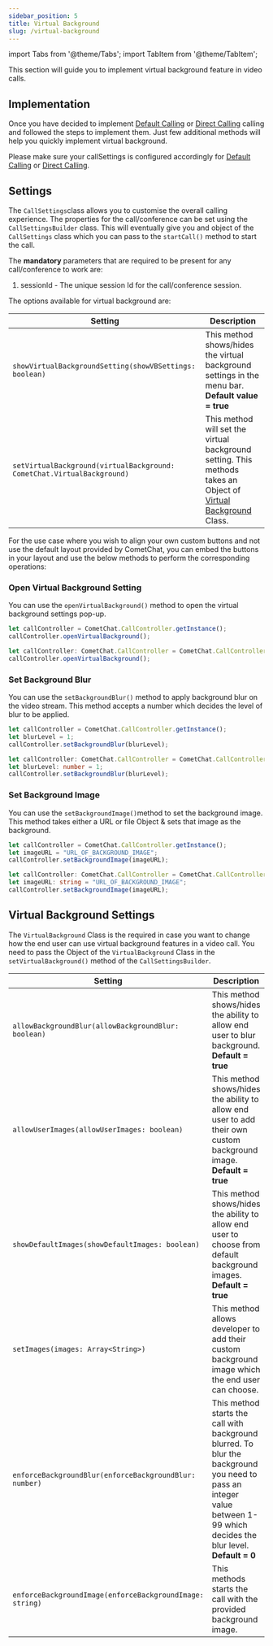 ```yaml
---
sidebar_position: 5
title: Virtual Background
slug: /virtual-background
---
```


import Tabs from '@theme/Tabs';
import TabItem from '@theme/TabItem';

This section will guide you to implement virtual background feature in video calls.

## Implementation

Once you have decided to implement [Default Calling](./calling-default-calling) or [Direct Calling](./calling-direct-calling) calling and followed the steps to implement them. Just few additional methods will help you quickly implement virtual background.

Please make sure your callSettings is configured accordingly for [Default Calling](./calling-default-calling) or [Direct Calling](./calling-direct-calling).

## Settings

The `CallSettings`class allows you to customise the overall calling experience. The properties for the call/conference can be set using the `CallSettingsBuilder` class. This will eventually give you and object of the `CallSettings` class which you can pass to the `startCall()` method to start the call.

The **mandatory** parameters that are required to be present for any call/conference to work are:

1. sessionId - The unique session Id for the call/conference session.

The options available for virtual background are:

| Setting | Description | 
| ---- | ---- | 
| `showVirtualBackgroundSetting(showVBSettings: boolean)` | This method shows/hides the virtual background settings in the menu bar.<br/>**Default value = true** | 
| `setVirtualBackground(virtualBackground: CometChat.VirtualBackground)` | This method will set the virtual background setting. This methods takes an Object of [Virtual Background](./virtual-background) Class. | 


For the use case where you wish to align your own custom buttons and not use the default layout provided by CometChat, you can embed the buttons in your layout and use the below methods to perform the corresponding operations:

### Open Virtual Background Setting

You can use the `openVirtualBackground()` method to open the virtual background settings pop-up.

<Tabs>
<TabItem value="Javascript" label="Javascript">

  ```javascript
let callController = CometChat.CallController.getInstance();
callController.openVirtualBackground();
  ```
</TabItem>
<TabItem value="Typescript" label="Typescript">

  ```typescript
let callController: CometChat.CallController = CometChat.CallController.getInstance();
callController.openVirtualBackground();  
  ```
</TabItem>
</Tabs>



### Set Background Blur

You can use the `setBackgroundBlur()` method to apply background blur on the video stream. This method accepts a number which decides the level of blur to be applied.

<Tabs>
<TabItem value="Javascript" label="Javascript">

  ```javascript
let callController = CometChat.CallController.getInstance();
let blurLevel = 1;
callController.setBackgroundBlur(blurLevel);    
  ```
</TabItem>
<TabItem value="Typescript" label="Typescript">

  ```typescript
let callController: CometChat.CallController = CometChat.CallController.getInstance();
let blurLevel: number = 1;
callController.setBackgroundBlur(blurLevel);
  ```
</TabItem>
</Tabs>


### Set Background Image

You can use the `setBackgroundImage()`method to set the background image. This method takes either a URL or file Object & sets that image as the background.

<Tabs>
<TabItem value="Javascript" label="Javascript">

  ```javascript
let callController = CometChat.CallController.getInstance();
let imageURL = "URL_OF_BACKGROUND_IMAGE";
callController.setBackgroundImage(imageURL);     
  ```
</TabItem>
<TabItem value="Typescript" label="Typescript">

  ```typescript
let callController: CometChat.CallController = CometChat.CallController.getInstance();
let imageURL: string = "URL_OF_BACKGROUND_IMAGE";
callController.setBackgroundImage(imageURL);
  ```
</TabItem>
</Tabs>



## Virtual Background Settings

The `VirtualBackground` Class is the required in case you want to change how the end user can use virtual background features in a video call. You need to pass the Object of the `VirtualBackground` Class in the `setVirtualBackground()`  method of the `CallSettingsBuilder`.

| Setting | Description | 
| ---- | ---- | 
| `allowBackgroundBlur(allowBackgroundBlur: boolean)` | This method shows/hides the ability to allow end user to blur background.<br/>**Default = true** | 
| `allowUserImages(allowUserImages: boolean)` | This method shows/hides the ability to allow end user to add their own custom background image.<br/>**Default = true** | 
| `showDefaultImages(showDefaultImages: boolean)` | This method shows/hides the ability to allow end user to choose from default background images.<br/>**Default = true** | 
| `setImages(images: Array<String>)` | This method allows developer to add their custom background image which the end user can choose. | 
| `enforceBackgroundBlur(enforceBackgroundBlur: number)` | This method starts the call with background blurred. To blur the background you need to pass an integer value between 1-99 which decides the blur level.<br/>**Default = 0** | 
| `enforceBackgroundImage(enforceBackgroundImage: string)` | This methods starts the call with the provided background image. | 
